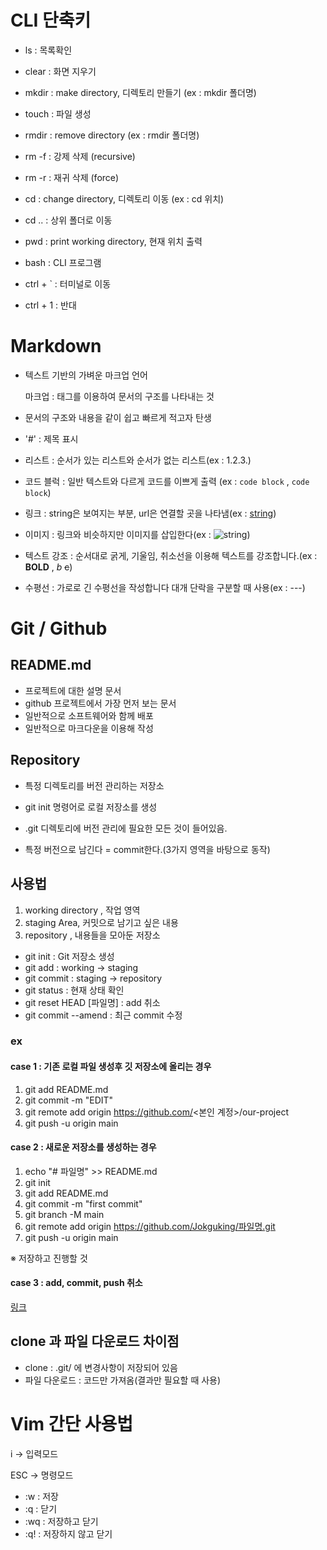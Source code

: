 # CLI 단축키

- ls : 목록확인

- clear : 화면 지우기

- mkdir : make directory, 디렉토리 만들기
    (ex : mkdir 폴더명)
- touch : 파일 생성
  
- rmdir : remove directory
    (ex : rmdir 폴더명)
    
- rm -f : 강제 삭제 (recursive)
- rm -r : 재귀 삭제 (force)


- cd : change directory,  디렉토리 이동 (ex : cd 위치)
- cd .. : 상위 폴더로 이동

- pwd : print working directory, 현재 위치 출력

- bash : CLI 프로그램 

- ctrl + ` : 터미널로 이동
- ctrl + 1 : 반대


# Markdown
- 텍스트 기반의 가벼운 마크업 언어
  
    마크업 : 태그를 이용하여 문서의 구조를 나타내는 것
- 문서의 구조와 내용을 같이 쉽고 빠르게 적고자 탄생
  

- '#' : 제목 표시

- 리스트 : 순서가 있는 리스트와 순서가 없는 리스트(ex : 1.2.3.)
  

- 코드 블럭 : 일반 텍스트와 다르게 코드를 이쁘게 출력 (ex : `code block` , ```code block```)


- 링크 : string은 보여지는 부분, url은 연결할 곳을 나타냄(ex : [string](url))


- 이미지 : 링크와 비슷하지만 이미지를 삽입한다(ex : ![string](img_url))


- 텍스트 강조 : 순서대로 굵게, 기울임, 취소선을 이용해 텍스트를 강조합니다.(ex : **BOLD** , *b* ~~c~~)


- 수평선 : 가로로 긴 수평선을 작성합니다 대개 단락을 구분할 때 사용(ex : ---)

# Git / Github

## README.md
- 프로젝트에 대한 설명 문서
- github 프로젝트에서 가장 먼저 보는 문서
- 일반적으로 소프트웨어와 함께 배포
- 일반적으로 마크다운을 이용해 작성

## Repository
- 특정 디렉토리를 버전 관리하는 저장소
- git init 명령어로 로컬 저장소를 생성
- .git 디렉토리에 버전 관리에 필요한 모든 것이 들어있음.

- 특정 버전으로 남긴다 = commit한다.(3가지 영역을 바탕으로 동작)


## 사용법
1. working directory , 작업 영역
2. staging Area, 커밋으로 남기고 싶은 내용
3. repository , 내용들을 모아둔 저장소

- git init : Git 저장소 생성
- git add : working -> staging
- git commit : staging -> repository
- git status : 현재 상태 확인
- git reset HEAD [파일명] : add 취소
- git commit --amend : 최근 commit 수정



### ex
#### case 1 : 기존 로컬 파일 생성후 깃 저장소에 올리는 경우
1. git add README.md
2. git commit -m "EDIT"
3. git remote add origin https://github.com/<본인 계정>/our-project
4. git push -u origin main

#### case 2 : 새로운 저장소를 생성하는 경우

1.  echo "# 파일명" >> README.md
2. git init
3. git add README.md
4. git commit -m "first commit"
5. git branch -M main
6. git remote add origin https://github.com/Jokguking/파일명.git
7. git push -u origin main

※ 저장하고 진행할 것

#### case 3 : add, commit, push 취소

[링크](https://gmlwjd9405.github.io/2018/05/25/git-add-cancle.html)


## clone 과 파일 다운로드 차이점
- clone : .git/ 에 변경사항이 저장되어 있음
- 파일 다운로드 : 코드만 가져옴(결과만 필요할 때 사용)



# Vim 간단 사용법

i -> 입력모드

ESC -> 명령모드

- :w : 저장
- :q : 닫기
- :wq : 저장하고 닫기
- :q! : 저장하지 않고 닫기




